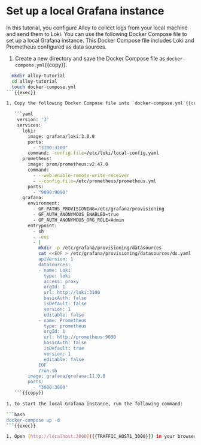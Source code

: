 # Set up a local Grafana instance

In this tutorial, you configure Alloy to collect logs from your local machine and send them to Loki.
You can use the following Docker Compose file to set up a local Grafana instance.
This Docker Compose file includes Loki and Prometheus configured as data sources.

1. Create a new directory and save the Docker Compose file as `docker-compose.yml`{{copy}}.

```bash
  mkdir alloy-tutorial
  cd alloy-tutorial
  touch docker-compose.yml
```{{exec}}

1. Copy the following Docker Compose file into `docker-compose.yml`{{copy}}:

   ```yaml
    version: '3'
    services:
      loki:
        image: grafana/loki:3.0.0
        ports:
          - "3100:3100"
        command: -config.file=/etc/loki/local-config.yaml
      prometheus:
        image: prom/prometheus:v2.47.0
        command:
          - --web.enable-remote-write-receiver
          - --config.file=/etc/prometheus/prometheus.yml
        ports:
          - "9090:9090"
      grafana:
        environment:
          - GF_PATHS_PROVISIONING=/etc/grafana/provisioning
          - GF_AUTH_ANONYMOUS_ENABLED=true
          - GF_AUTH_ANONYMOUS_ORG_ROLE=Admin
        entrypoint:
          - sh
          - -euc
          - |
            mkdir -p /etc/grafana/provisioning/datasources
            cat <<EOF > /etc/grafana/provisioning/datasources/ds.yaml
            apiVersion: 1
            datasources:
            - name: Loki
              type: loki
              access: proxy
              orgId: 1
              url: http://loki:3100
              basicAuth: false
              isDefault: false
              version: 1
              editable: false
            - name: Prometheus
              type: prometheus
              orgId: 1
              url: http://prometheus:9090
              basicAuth: false
              isDefault: true
              version: 1
              editable: false
            EOF
            /run.sh
        image: grafana/grafana:11.0.0
        ports:
          - "3000:3000"
   ```{{copy}}

1. to start the local Grafana instance, run the following command:

```bash
docker-compose up -d
```{{exec}}

1. Open [http://localhost:3000]({{TRAFFIC_HOST1_3000}}) in your browser to access the Grafana UI.
